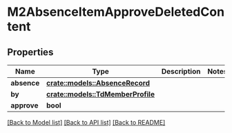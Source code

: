 # M2AbsenceItemApproveDeletedContent

## Properties

Name | Type | Description | Notes
------------ | ------------- | ------------- | -------------
**absence** | [**crate::models::AbsenceRecord**](AbsenceRecord.md) |  | 
**by** | [**crate::models::TdMemberProfile**](TD_MemberProfile.md) |  | 
**approve** | **bool** |  | 

[[Back to Model list]](../README.md#documentation-for-models) [[Back to API list]](../README.md#documentation-for-api-endpoints) [[Back to README]](../README.md)


